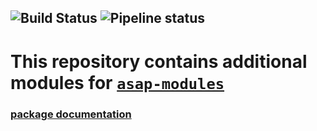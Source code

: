 ![Build Status](https://git.embl.de/schorb/rendermodules-addons/badges/tests/coverage.svg)
![Pipeline status](https://git.embl.de/schorb/rendermodules-addons/badges/tests/pipeline.svg)
---
# This repository contains additional modules for [`asap-modules`](https://github.com/AllenInstitute/asap-modules)

### [package documentation](https://schorb.embl-community.io/rendermodules-addons)